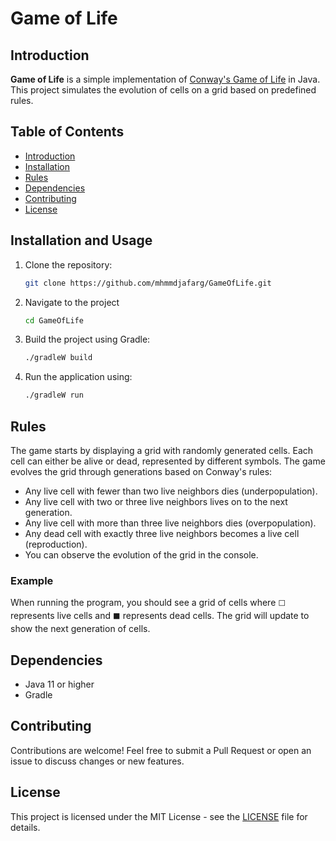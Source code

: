 # Game of Life

## Introduction
**Game of Life** is a simple implementation of [Conway's Game of Life](https://en.wikipedia.org/wiki/Conway%27s_Game_of_Life) in Java. This project simulates the evolution of cells on a grid based on predefined rules.

## Table of Contents
- [Introduction](#introduction)
- [Installation](#installation-and-usage)
- [Rules](#rules)
- [Dependencies](#dependencies)
- [Contributing](#contributing)
- [License](#license)

## Installation and Usage
1. Clone the repository:
   ```bash
   git clone https://github.com/mhmmdjafarg/GameOfLife.git
2. Navigate to the project
    ```bash
    cd GameOfLife
    ```
3. Build the project using Gradle:
    ```bash
    ./gradleW build
    ```
4. Run the application using:
    ```bash
    ./gradleW run
    ```
   
## Rules
The game starts by displaying a grid with randomly generated cells. Each cell can either be alive or dead, represented by different symbols. The game evolves the grid through generations based on Conway's rules:

- Any live cell with fewer than two live neighbors dies (underpopulation).
- Any live cell with two or three live neighbors lives on to the next generation.
- Any live cell with more than three live neighbors dies (overpopulation).
- Any dead cell with exactly three live neighbors becomes a live cell (reproduction).
- You can observe the evolution of the grid in the console.

### Example

When running the program, you should see a grid of cells where `⬜` represents live cells and `⬛` represents dead cells. The grid will update to show the next generation of cells.

## Dependencies

- Java 11 or higher
- Gradle

## Contributing

Contributions are welcome! Feel free to submit a Pull Request or open an issue to discuss changes or new features.

## License

This project is licensed under the MIT License - see the [LICENSE](LICENSE) file for details.
